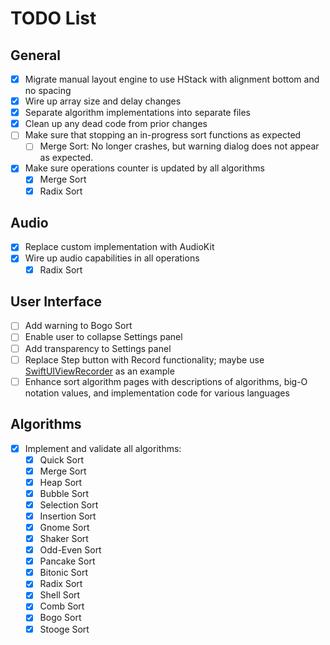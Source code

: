 # TODO List

## General

* [x] Migrate manual layout engine to use HStack with alignment bottom and no spacing
* [x] Wire up array size and delay changes
* [x] Separate algorithm implementations into separate files
* [x] Clean up any dead code from prior changes
* [ ] Make sure that stopping an in-progress sort functions as expected
    * [ ] Merge Sort: No longer crashes, but warning dialog does not appear as expected.
* [x] Make sure operations counter is updated by all algorithms
    * [x] Merge Sort
    * [x] Radix Sort

## Audio

* [x] Replace custom implementation with AudioKit
* [x] Wire up audio capabilities in all operations
    * [x] Radix Sort

## User Interface

* [ ] Add warning to Bogo Sort
* [ ] Enable user to collapse Settings panel
* [ ] Add transparency to Settings panel
* [ ] Replace Step button with Record functionality; maybe use [SwiftUIViewRecorder](https://github.com/frolovilya/SwiftUIViewRecorder) as an example
* [ ] Enhance sort algorithm pages with descriptions of algorithms, big-O notation values, and implementation code for various languages

## Algorithms

* [x] Implement and validate all algorithms:
    * [x] Quick Sort
    * [x] Merge Sort
    * [x] Heap Sort
    * [x] Bubble Sort
    * [x] Selection Sort
    * [x] Insertion Sort
    * [x] Gnome Sort
    * [x] Shaker Sort
    * [x] Odd-Even Sort
    * [x] Pancake Sort
    * [x] Bitonic Sort
    * [x] Radix Sort
    * [x] Shell Sort
    * [x] Comb Sort
    * [x] Bogo Sort
    * [x] Stooge Sort
